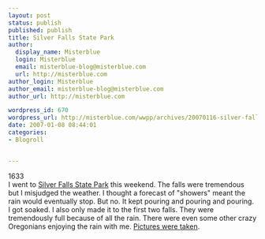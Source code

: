 ```yaml
---
layout: post
status: publish
published: publish
title: Silver Falls State Park
author:
  display_name: Misterblue
  login: Misterblue
  email: misterblue-blog@misterblue.com
  url: http://misterblue.com
author_login: Misterblue
author_email: misterblue-blog@misterblue.com
author_url: http://misterblue.com

wordpress_id: 670
wordpress_url: http://misterblue.com/wwpp/archives/20070116-silver-falls-state-park
date: 2007-01-08 08:44:01
categories:
- Blogroll


---
```

<div class="picLeft"><wpg2id>1633</wpg2id></div>I went to <a href="http://www.oregonstateparks.org/park_211.php">Silver Falls State Park</a> this weekend. The falls were tremendous but I misjudged the weather. I thought a forecast of "showers" meant the rain would eventually stop. But no. It kept pouring and pouring and pouring. I got soaked.
I also only made it to the first two falls. They were tremendously full because of all the rain. There were even some other crazy Oregonians enjoying the rain with me. <a href="http://pics.misterblue.com/g/main.php?g2_itemId=1570">Pictures were taken</a>.
